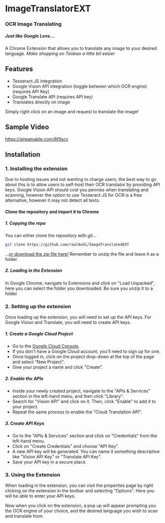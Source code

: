 # ImageTranslatorEXT
### OCR Image Translating
##### Just like Google Lens...

A Chrome Extension that allows you to translate any image to your desired language. *Make shopping on Taobao a little bit easier*
## Features

- Tesseract.JS integration
- Google Vision API integration (toggle between which OCR engine) (requires API Key)
- Google Translate API (requires API key)
- Translates directly on image

Simply right click on an image and request to translate the image!

## Sample Video
https://streamable.com/8f9scv

## Installation

### 1. Installing the extension
Due to hosting issues and not wanting to charge users, the best way to go about this is to allow users to self-host their OCR translator by providing API keys. Google Vision API should cost you pennies when translating and scanning, however the option to use Tesseract.JS for OCR is a free alternative, however it may not detect all texts.

#### Clone the repository and import it to Chrome
##### 1. Copying the repo
You can either clone the repository with git...
 
```sh
git clone https://github.com/realAndi/ImageTranslatedEXT
```
...[or download the zip file here!](https://github.com/realAndi/ImageTranslatedEXT/releases/)
Remember to unzip the file and leave it as a folder.
    
##### 2. Loading in the Extension
In Google Chrome, navigate to Extensions and click on "Load Unpacked", here you can select the folder you downloaded. Be sure you unzip it to a folder

### 2. Setting up the extension
Once loading up the extension, you will need to set up the API keys. For Google Vision and Translate, you will need to create API keys.

##### 1. Create a Google Cloud Project

- Go to the [Google Cloud Console](https://console.cloud.google.com/).
- If you don't have a Google Cloud account, you'll need to sign up for one.
- Once logged in, click on the project drop-down at the top of the page and select "New Project".
- Give your project a name and click "Create".

##### 2. Enable the APIs
- Inside your newly created project, navigate to the "APIs & Services" section in the left-hand menu, and then click "Library".
- Search for "Vision API" and click on it. Then, click "Enable" to add it to your project.
- Repeat the same process to enable the "Cloud Translation API".

##### 3. Create API Keys

- Go to the "APIs & Services" section and click on "Credentials" from the left-hand menu.
- Click on "Create Credentials" and choose "API Key".
- A new API key will be generated. You can name it something descriptive like "Vision API Key" or "Translate API Key".
- Save your API key in a secure place.

### 3. Using the Extension
When loading in the extension, you can visit the properties page by right clicking on the extension in the toolbar and selecting "Options". Here you will be able to enter your API keys.

Now when you click on the extension, a pop up will appear prompting you the OCR engine of your choice, and the desired language you wish to scan and translate from.
